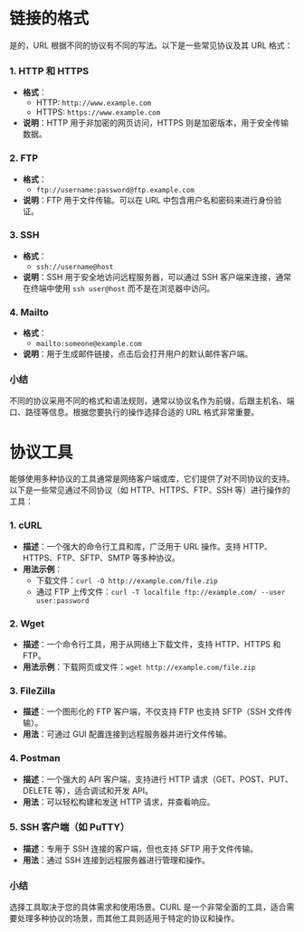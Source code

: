 # 链接的格式
是的，URL 根据不同的协议有不同的写法。以下是一些常见协议及其 URL 格式：
### 1. **HTTP 和 HTTPS**
- **格式**：
  - HTTP: `http://www.example.com`
  - HTTPS: `https://www.example.com`
- **说明**：HTTP 用于非加密的网页访问，HTTPS 则是加密版本，用于安全传输数据。
### 2. **FTP**
- **格式**：
  - `ftp://username:password@ftp.example.com`
- **说明**：FTP 用于文件传输。可以在 URL 中包含用户名和密码来进行身份验证。
### 3. **SSH**
- **格式**：
  - `ssh://username@host`
- **说明**：SSH 用于安全地访问远程服务器，可以通过 SSH 客户端来连接，通常在终端中使用 `ssh user@host` 而不是在浏览器中访问。
### 4. **Mailto**
- **格式**：
  - `mailto:someone@example.com`
- **说明**：用于生成邮件链接，点击后会打开用户的默认邮件客户端。
### 小结
不同的协议采用不同的格式和语法规则，通常以协议名作为前缀，后跟主机名、端口、路径等信息。根据您要执行的操作选择合适的 URL 格式非常重要。
# 协议工具
能够使用多种协议的工具通常是网络客户端或库，它们提供了对不同协议的支持。以下是一些常见通过不同协议（如 HTTP、HTTPS、FTP、SSH 等）进行操作的工具：
### 1. **cURL**
- **描述**：一个强大的命令行工具和库，广泛用于 URL 操作。支持 HTTP、HTTPS、FTP、SFTP、SMTP 等多种协议。
- **用法示例**：
  - 下载文件：`curl -O http://example.com/file.zip`
  - 通过 FTP 上传文件：`curl -T localfile ftp://example.com/ --user user:password`
### 2. **Wget**
- **描述**：一个命令行工具，用于从网络上下载文件，支持 HTTP、HTTPS 和 FTP。
- **用法示例**：下载网页或文件：`wget http://example.com/file.zip`
### 3. **FileZilla**
- **描述**：一个图形化的 FTP 客户端，不仅支持 FTP 也支持 SFTP（SSH 文件传输）。
- **用法**：可通过 GUI 配置连接到远程服务器并进行文件传输。
### 4. **Postman**
- **描述**：一个强大的 API 客户端，支持进行 HTTP 请求（GET、POST、PUT、DELETE 等），适合调试和开发 API。
- **用法**：可以轻松构建和发送 HTTP 请求，并查看响应。
### 5. **SSH 客户端（如 PuTTY）**
- **描述**：专用于 SSH 连接的客户端，但也支持 SFTP 用于文件传输。
- **用法**：通过 SSH 连接到远程服务器进行管理和操作。
### 小结
选择工具取决于您的具体需求和使用场景。CURL 是一个非常全面的工具，适合需要处理多种协议的场景，而其他工具则适用于特定的协议和操作。
